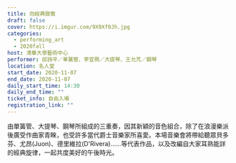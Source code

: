 ```yaml
---
title: 向經典致敬
draft: false
cover: https://i.imgur.com/9X9Xf0Jh.jpg
categories:
  - performing_art
  - 2020fall
host: 清華大學藝術中心
performer: 邱詩平／單簧管、李宜珮／大提琴、王允芃／鋼琴
location: 名人堂
start_date: 2020-11-07
end_date: 2020-11-07
daily_start_time: 14:30
daily_end_time: ""
ticket_info: 自由入場
registration_link: ""
---
```

由單簧管、大提琴、鋼琴所組成的三重奏，因其新穎的音色組合，​除了在浪漫樂派後廣受作曲家青睞，​也受許多當代爵士音樂家所喜愛。本場音樂會將帶給聽眾貝多芬、​尤昂(Juon)、德里維拉(D'Rivera)……​等代表作品，以及改編自大家耳熟能詳的經典旋律，​一起共度美好的午後時光。